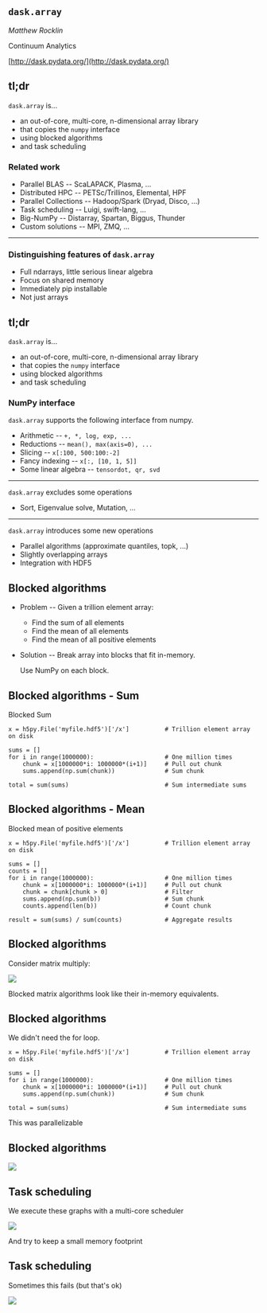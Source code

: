 ## `dask.array`

*Matthew Rocklin*

Continuum Analytics

[http://dask.pydata.org/](http://dask.pydata.org/)


## tl;dr

`dask.array` is...

*  an out-of-core, multi-core, n-dimensional array library
*  that copies the `numpy` interface
*  using blocked algorithms
*  and task scheduling


### Related work

*  Parallel BLAS -- ScaLAPACK, Plasma, ...
*  Distributed HPC -- PETSc/Trillinos, Elemental, HPF
*  Parallel Collections -- Hadoop/Spark (Dryad, Disco, ...)
*  Task scheduling -- Luigi, swift-lang, ...
*  Big-NumPy -- Distarray, Spartan, Biggus, Thunder
*  Custom solutions  -- MPI, ZMQ, ...

<hr>

### Distinguishing features of `dask.array`

*  Full ndarrays, little serious linear algebra
*  Focus on shared memory
*  Immediately pip installable
*  Not just arrays


## tl;dr

`dask.array` is...

*  an out-of-core, multi-core, n-dimensional array library
*  that copies the `numpy` interface
*  using blocked algorithms
*  and task scheduling


### NumPy interface

`dask.array` supports the following interface from numpy.

*  Arithmetic -- `+, *, log, exp, ...`
*  Reductions -- `mean(), max(axis=0), ...`
*  Slicing -- `x[:100, 500:100:-2]`
*  Fancy indexing -- `x[:, [10, 1, 5]]`
*  Some linear algebra -- `tensordot, qr, svd`

<hr>

`dask.array` excludes some operations

*  Sort, Eigenvalue solve, Mutation, ...

<hr>

`dask.array` introduces some new operations

*  Parallel algorithms (approximate quantiles, topk, ...)
*  Slightly overlapping arrays
*  Integration with HDF5



## Blocked algorithms

*  Problem -- Given a trillion element array:
    *  Find the sum of all elements
    *  Find the mean of all elements
    *  Find the mean of all positive elements
*   Solution -- Break array into blocks that fit in-memory.

    Use NumPy on each block.


## Blocked algorithms - Sum

Blocked Sum

    x = h5py.File('myfile.hdf5')['/x']          # Trillion element array on disk

    sums = []
    for i in range(1000000):                    # One million times
        chunk = x[1000000*i: 1000000*(i+1)]     # Pull out chunk
        sums.append(np.sum(chunk))              # Sum chunk

    total = sum(sums)                           # Sum intermediate sums


## Blocked algorithms - Mean

Blocked mean of positive elements

    x = h5py.File('myfile.hdf5')['/x']          # Trillion element array on disk

    sums = []
    counts = []
    for i in range(1000000):                    # One million times
        chunk = x[1000000*i: 1000000*(i+1)]     # Pull out chunk
        chunk = chunk[chunk > 0]                # Filter
        sums.append(np.sum(b))                  # Sum chunk
        counts.append(len(b))                   # Count chunk

    result = sum(sums) / sum(counts)            # Aggregate results


## Blocked algorithms

Consider matrix multiply:

<img src="images/Matrix_multiplication_diagram.svg.png">

Blocked matrix algorithms look like their in-memory equivalents.


## Blocked algorithms

We didn't need the for loop.

    x = h5py.File('myfile.hdf5')['/x']          # Trillion element array on disk

    sums = []
    for i in range(1000000):                    # One million times
        chunk = x[1000000*i: 1000000*(i+1)]     # Pull out chunk
        sums.append(np.sum(chunk))              # Sum chunk

    total = sum(sums)                           # Sum intermediate sums

This was parallelizable


## Blocked algorithms

<img src="images/embarrassing.png">


## Task scheduling

We execute these graphs with a multi-core scheduler

<img src="images/embarrassing.gif">

And try to keep a small memory footprint


## Task scheduling

Sometimes this fails (but that's ok)

<img src="images/fail-case.gif">
